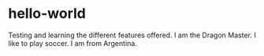 # hello-world
Testing and learning the different features offered.
I am the Dragon Master.
I like to play soccer.
I am from Argentina.